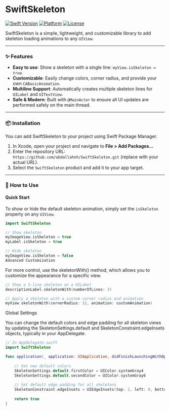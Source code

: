 # SwiftSkeleton

[![Swift Version](https://img.shields.io/badge/Swift-5.9-orange.svg)]()
[![Platform](https://img.shields.io/badge/platform-iOS%2015%2B-lightgrey.svg)]()
[![License](https://img.shields.io/badge/License-MIT-blue.svg)]()

SwiftSkeleton is a simple, lightweight, and customizable library to add skeleton loading animations to any `UIView`.

***

### ✨ Features

* **Easy to use**: Show a skeleton with a single line: `myView.isSkeleton = true`.
* **Customizable**: Easily change colors, corner radius, and provide your own `CABasicAnimation`.
* **Multiline Support**: Automatically creates multiple skeleton lines for `UILabel` and `UITextView`.
* **Safe & Modern**: Built with `@MainActor` to ensure all UI updates are performed safely on the main thread.

***

### 📦 Installation

You can add SwiftSkeleton to your project using Swift Package Manager.

1.  In Xcode, open your project and navigate to **File > Add Packages...**
2.  Enter the repository URL: `https://github.com/abdallahnh/SwiftSkeleton.git` (replace with your actual URL).
3.  Select the `SwiftSkeleton` product and add it to your app target.

***

### 🚀 How to Use

#### Quick Start

To show or hide the default skeleton animation, simply set the `isSkeleton` property on any `UIView`.

```swift
import SwiftSkeleton

// Show skeleton
myImageView.isSkeleton = true
myLabel.isSkeleton = true

// Hide skeleton
myImageView.isSkeleton = false
Advanced Customization
```
For more control, use the skeletonWith() method, which allows you to customize the appearance for a specific view.

```swift
// Show a 3-line skeleton on a UILabel
descriptionLabel.skeletonWith(numberOfLines: 3)

// Apply a skeleton with a custom corner radius and animation
myView.skeletonWith(cornerRadius: 12, animation: customAnimation)
```
Global Settings

You can change the default colors and edge padding for all skeleton views by updating the SkeletonSettings.default and SkeletonConstraint.edgeInsets objects, typically in your AppDelegate.

```swift
// In AppDelegate.swift
import SwiftSkeleton

func application(_ application: UIApplication, didFinishLaunchingWithOptions launchOptions: [UIApplication.LaunchOptionsKey: Any]?) -> Bool {
    
    // Set new default colors
    SkeletonSettings.default.firstColor = UIColor.systemGray4
    SkeletonSettings.default.secondColor = UIColor.systemGray6
    
    // Set default edge padding for all skeletons
    SkeletonConstraint.edgeInsets = UIEdgeInsets(top: 2, left: 0, bottom: 2, right: 0)
    
    return true
}
```
